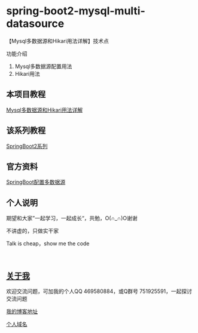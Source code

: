 # spring-boot2-mysql-multi-datasource

【Mysql多数据源和Hikari用法详解】技术点

功能介绍

1. Mysql多数据源配置用法
2. Hikari用法

## 本项目教程

[Mysql多数据源和Hikari用法详解](https://hemin.blog.csdn.net/article/details/94194400)

## 该系列教程

[SpringBoot2系列](https://hemin.blog.csdn.net/column/info/40170)

## 官方资料

[SpringBoot配置多数据源](https://docs.spring.io/spring-boot/docs/2.0.9.RELEASE/reference/htmlsingle/#howto-two-datasources)


## 个人说明

期望和大家”一起学习，一起成长“，共勉，O(∩_∩)O谢谢

不讲虚的，只做实干家

Talk is cheap，show me the code

<br/>


## [关于我](http://heminit.com/about/)

欢迎交流问题，可加我的个人QQ 469580884，或Q群号 751925591，一起探讨交流问题

[我的博客地址](http://blog.csdn.net/hemin1003)

[个人域名](http://heminit.com)